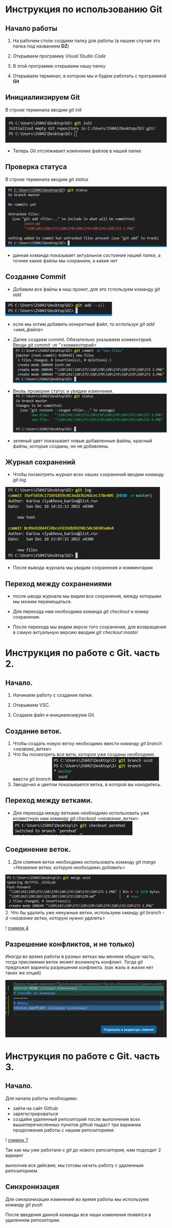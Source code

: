 # Инструкция по использованию Git
## Начало работы
1. На рабочем столе создаем папку для работы (в нашем случае это папка под названием **DZ**)

2. Открываем программу *Visual Studio Code*

3. В этой программе открываем нашу папку

4. Открываем терминал, в котором мы и будем работать с программой **Git**

## Инициалиизируем Git
В строке терминала вводим *git init*

![снимок 11](%D0%A1%D0%BD%D0%B8%D0%BC%D0%BE%D0%BA%2011.PNG)

* Теперь *Git* отслеживает изменение файлов в нашей папке
## Проверка статуса
В строке терминала вводим *git status*

![снимок 22](%D0%A1%D0%BD%D0%B8%D0%BC%D0%BE%D0%BA%2022.PNG)

* данная команда показывает актуальное состояние нашей папки, а точнее какие файлы мы сохранили, а какие нет

## Создание Commit

* Добавим все файлы в наш проект, для это тспользуем команду *git add*

![снимок 33](%D0%A1%D0%BD%D0%B8%D0%BC%D0%BE%D0%BA%2033.PNG)

* если мы хотим добавить конкретный файл, то используе *git add <имя_файла>*

* Далее создаем commit. Обязательно указываем комментарий. Вводи *git commit -m "<комментарий>*
![снимок 44](%D0%A1%D0%BD%D0%B8%D0%BC%D0%BE%D0%BA%2044.PNG)
* Вновь проверим статус и увидим изменения.
![снимок 55](%D0%A1%D0%BD%D0%B8%D0%BC%D0%BE%D0%BA%2055.PNG)
* зеленый цвет показывает новые добавленные файлы, красный файлы, которые созданы, но не добавлены.

## Журнал сохранений

* Чтобы посмотреть журнал всех наших сохранений вводим команду *git log*

![снимок 66](%D0%A1%D0%BD%D0%B8%D0%BC%D0%BE%D0%BA%2066.PNG)

* После вывода журнала мы увидим сохранения и комментарии

## Переход между сохранениями
* после ывода журнала мы видим все сохранения, между которыми мы можем перемещаться.
* Для перехода нам необходима команда *git checkout* и номер сохранения.

* После перехода мы видим версю того сохранения, для возвращения в самую актуальную версию вводим *git checkout master*
# Инструкция по работе с Git. часть 2.
## Начало.
1. Начинаем работу с создания папки.

2. Открываем VSC.

3. Создаем файл и инициализируем Git.

## Создание веток.

1. Чтобы создать новую ветку необходимо ввести команду *git branch <назваие_ветки>*
2. Что бы посмотреть все вети, которое уже созданы необходимо ввести *git branch*
![снимок 1](%D0%A1%D0%BD%D0%B8%D0%BC%D0%BE%D0%BA%201.PNG)
3. Звездочко и цветом показывается ветка, в которой вы находитесь.
## Переход между ветками.

* Для перехода между ветками необходимо использовать уже иззвестную нам команду *git checkout <название_ветки>*
![снимок 2](%D0%A1%D0%BD%D0%B8%D0%BC%D0%BE%D0%BA%202.PNG)

## Соединение веток.
1. Для слияния веток необходимо использовать команду *git marge <Название ветки, которую необходимо добавить>*

![снимок 3](%D0%A1%D0%BD%D0%B8%D0%BC%D0%BE%D0%BA%203.PNG)
2. Что бы удалить уже ненужные ветки, используем оманду *git branch -d <название ветки, которую нужно удалить>*

! [снимок 4](%D0%A1%D0%BD%D0%B8%D0%BC%D0%BE%D0%BA%204.PNG)

## Разрешение конфликтов, и не только)

Иногда во время работы в разных ветках мы меняем общую часть, тогда прислиянии веток может возникнуть конфликт. Тогда git предложит варинты разрешения конфликта. (как жаль в жизни нет таких же опций)

![снимок 5](%D0%A1%D0%BD%D0%B8%D0%BC%D0%BE%D0%BA%205.PNG)

# Инструкция по работе с Git. часть 3.
## Начало.
Для начала работы необходимо:
* зайти на сайт Github
* зарегестрироваться
* создаём удаленный репозиторий
после выполнения всех вышеперечисленных пунктов *github* пыдаст три варианиа продолжения работы с нашим репозиторием:

! [снимок 7](%D0%A1%D0%BD%D0%B8%D0%BC%D0%BE%D0%BA%207.PNG)

Так как мы уже работали с *git* до нового репозитория, нам подходит 2 вариант

выполнив все дейсвия, мы готовы начать работу с удаленным репозиторием.

## Синхронизация

Для синхронизации изменений во время работы мы используем команду *git push*
 
 После введения данной команды все наши изменения появятся в удаленном репозитории.

 